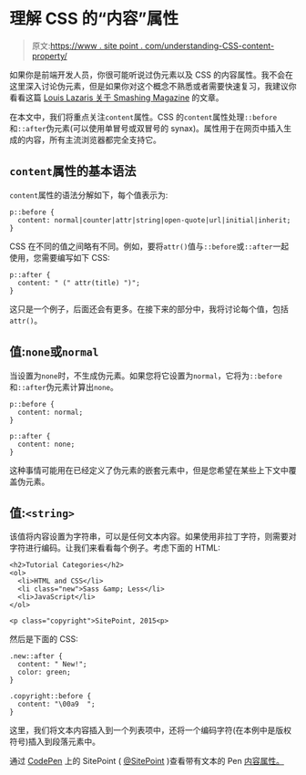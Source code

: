 # 理解 CSS 的“内容”属性

> 原文:[https://www . site point . com/understanding-CSS-content-property/](https://www.sitepoint.com/understanding-css-content-property/)

如果你是前端开发人员，你很可能听说过伪元素以及 CSS 的内容属性。我不会在这里深入讨论伪元素，但是如果你对这个概念不熟悉或者需要快速复习，我建议你看看这篇 [Louis Lazaris 关于 Smashing Magazine](http://www.smashingmagazine.com/2011/07/13/learning-to-use-the-before-and-after-pseudo-elements-in-css/) 的文章。

在本文中，我们将重点关注`content`属性。CSS 的`content`属性处理`::before`和`::after`伪元素(可以使用单冒号或双冒号的 synax)。属性用于在网页中插入生成的内容，所有主流浏览器都完全支持它。

## `content`属性的基本语法

`content`属性的语法分解如下，每个值表示为:

```
p::before {
  content: normal|counter|attr|string|open-quote|url|initial|inherit;
}
```

CSS 在不同的值之间略有不同。例如，要将`attr()`值与`::before`或`::after`一起使用，您需要编写如下 CSS:

```
p::after {
  content: " (" attr(title) ")";
}
```

这只是一个例子，后面还会有更多。在接下来的部分中，我将讨论每个值，包括`attr()`。

## 值:`none`或`normal`

当设置为`none`时，不生成伪元素。如果您将它设置为`normal`，它将为`::before`和`::after`伪元素计算出`none`。

```
p::before {
  content: normal;
}

p::after {
  content: none;
}
```

这种事情可能用在已经定义了伪元素的嵌套元素中，但是您希望在某些上下文中覆盖伪元素。

## 值:`<string>`

该值将内容设置为字符串，可以是任何文本内容。如果使用非拉丁字符，则需要对字符进行编码。让我们来看看每个例子。考虑下面的 HTML:

```
<h2>Tutorial Categories</h2>
<ol>
  <li>HTML and CSS</li>
  <li class="new">Sass &amp; Less</li>
  <li>JavaScript</li>
</ol>

<p class="copyright">SitePoint, 2015<p>
```

然后是下面的 CSS:

```
.new::after {
  content: " New!";
  color: green;
}

.copyright::before {
  content: "\00a9  ";
}
```

这里，我们将文本内容插入到一个列表项中，还将一个编码字符(在本例中是版权符号)插入到段落元素中。

通过 [CodePen](http://codepen.io) 上的 SitePoint ( [@SitePoint](http://codepen.io/SitePoint) )查看带有文本的 Pen [内容属性。](http://codepen.io/SitePoint/pen/pJeLGP/)